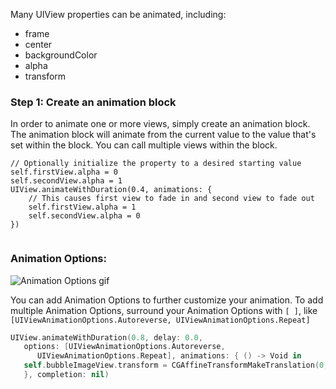 Many UIView properties can be animated, including:

- frame
- center
- backgroundColor
- alpha
- transform

### Step 1: Create an animation block

In order to animate one or more views, simply create an animation block. The animation block will animate from the current value to the value that's set within the block. You can call multiple views within the block.

```
// Optionally initialize the property to a desired starting value
self.firstView.alpha = 0
self.secondView.alpha = 1
UIView.animateWithDuration(0.4, animations: {
    // This causes first view to fade in and second view to fade out
    self.firstView.alpha = 1
    self.secondView.alpha = 0
})
        
```

### Animation Options:

![Animation Options gif](http://i.imgur.com/KJ8QWAv.gif)

You can add Animation Options to further customize your animation. To add multiple Animation Options, surround your Animation Options with `[ ]`, like `[UIViewAnimationOptions.Autoreverse, UIViewAnimationOptions.Repeat]`

```Swift
UIView.animateWithDuration(0.8, delay: 0.0,
   options: [UIViewAnimationOptions.Autoreverse,
      UIViewAnimationOptions.Repeat], animations: { () -> Void in
   self.bubbleImageView.transform = CGAffineTransformMakeTranslation(0, 10)
   }, completion: nil)
```